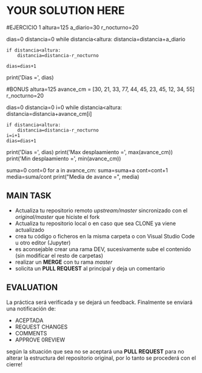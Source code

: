 # YOUR SOLUTION HERE

#EJERCICIO 1
altura=125
a_diario=30
r_nocturno=20

dias=0
distancia=0
while distancia<altura:
    distancia=distancia+a_diario
    
    if distancia<altura:
        distancia=distancia-r_nocturno
    
    dias=dias+1
    
print('Dias =', dias)



#BONUS
altura=125
avance_cm = [30, 21, 33, 77, 44, 45, 23, 45, 12, 34, 55]
r_nocturno=20

dias=0
distancia=0
i=0
while distancia<altura:
    distancia=distancia+avance_cm[i]
    
    if distancia<altura:
        distancia=distancia-r_nocturno
    i=i+1
    dias=dias+1
    
print('Dias =', dias)
print('Max desplaamiento =', max(avance_cm))
print('Min desplaamiento =', min(avance_cm))


suma=0
cont=0
for a in avance_cm:
    suma=suma+a
    cont=cont+1
media=suma/cont
print("Media de avance =", media)



## MAIN TASK
- Actualiza tu repositorio remoto *upstream/master* sincronizado con el *original/master* que hiciste el fork
- Actualiza tu repositorio local o en caso que sea CLONE ya viene actualizado
- crea tu código o ficheros en la misma carpeta <your-code> o <your-solution-here> con Visual Studio Code u otro editor (Jupyter)
- es aconsejable crear una rama DEV, sucesivamente sube el contenido (sin modificar el resto de carpetas)
- realizar un **MERGE** con tu rama *master*
- solicita un **PULL REQUEST** al principal y deja un comentario

## EVALUATION

La práctica será verificada y se dejará un feedback. Finalmente se enviará una notificación de:

- ACEPTADA
- REQUEST CHANGES
- COMMENTS
- APPROVE 0REVIEW

según la situación que sea no se aceptará una **PULL REQUEST** para no alterar la estructura del repositorio original, por lo tanto se procederá con el cierre!
 
